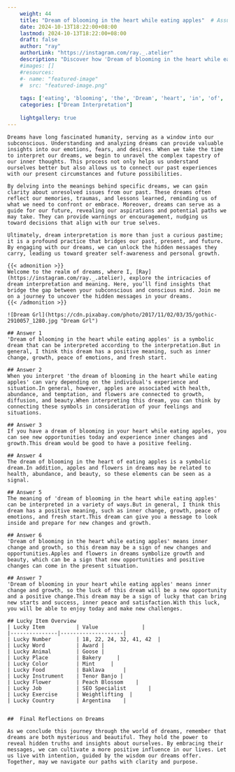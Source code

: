 ```yaml
---
    weight: 44
    title: "Dream of blooming in the heart while eating apples"  # Assuming 'title' column exists
    date: 2024-10-13T18:22:00+08:00
    lastmod: 2024-10-13T18:22:00+08:00
    draft: false
    author: "ray"
    authorLink: "https://instagram.com/ray._.atelier"
    description: "Discover how 'Dream of blooming in the heart while eating apples' can interpret your future and uncover its significant meanings in your life."
    #images: []
    #resources:
    #- name: "featured-image"
    #  src: "featured-image.png"
    
    tags: ['eating', 'blooming', 'the', 'Dream', 'heart', 'in', 'of', 'apples', 'while']
    categories: ["Dream Interpretation"]
    
    lightgallery: true
---
```

    
    Dreams have long fascinated humanity, serving as a window into our subconscious. Understanding and analyzing dreams can provide valuable insights into our emotions, fears, and desires. When we take the time to interpret our dreams, we begin to unravel the complex tapestry of our inner thoughts. This process not only helps us understand ourselves better but also allows us to connect our past experiences with our present circumstances and future possibilities.
    
    By delving into the meanings behind specific dreams, we can gain clarity about unresolved issues from our past. These dreams often reflect our memories, traumas, and lessons learned, reminding us of what we need to confront or embrace. Moreover, dreams can serve as a guide for our future, revealing our aspirations and potential paths we may take. They can provide warnings or encouragement, nudging us toward decisions that align with our true selves.
    
    Ultimately, dream interpretation is more than just a curious pastime; it is a profound practice that bridges our past, present, and future. By engaging with our dreams, we can unlock the hidden messages they carry, leading us toward greater self-awareness and personal growth.
    
    {{< admonition >}}
    Welcome to the realm of dreams, where I, [Ray](https://instagram.com/ray._.atelier), explore the intricacies of dream interpretation and meaning. Here, you’ll find insights that bridge the gap between your subconscious and conscious mind. Join me on a journey to uncover the hidden messages in your dreams.
    {{< /admonition >}}
    
    ![Dream Grl](https://cdn.pixabay.com/photo/2017/11/02/03/35/gothic-2910057_1280.jpg "Dream Grl")
    
    ## Answer 1
    'Dream of blooming in the heart while eating apples' is a symbolic dream that can be interpreted according to the interpretation.But in general, I think this dream has a positive meaning, such as inner change, growth, peace of emotions, and fresh start.
    
    ## Answer 2
    When you interpret 'the dream of blooming in the heart while eating apples' can vary depending on the individual's experience and situation.In general, however, apples are associated with health, abundance, and temptation, and flowers are connected to growth, diffusion, and beauty.When interpreting this dream, you can think by connecting these symbols in consideration of your feelings and situations.
    
    ## Answer 3
    If you have a dream of blooming in your heart while eating apples, you can see new opportunities today and experience inner changes and growth.This dream would be good to have a positive feeling.
    
    ## Answer 4
    The dream of blooming in the heart of eating apples is a symbolic dream.In addition, apples and flowers in dreams may be related to health, abundance, and beauty, so these elements can be seen as a signal.
    
    ## Answer 5
    The meaning of 'dream of blooming in the heart while eating apples' can be interpreted in a variety of ways.But in general, I think this dream has a positive meaning, such as inner change, growth, peace of emotions, and fresh start.This dream can give you a message to look inside and prepare for new changes and growth.
    
    ## Answer 6
    'Dream of blooming in the heart while eating apples' means inner change and growth, so this dream may be a sign of new changes and opportunities.Apples and flowers in dreams symbolize growth and beauty, which can be a sign that new opportunities and positive changes can come in the present situation.
    
    ## Answer 7
    'Dream of blooming in your heart while eating apples' means inner change and growth, so the luck of this dream will be a new opportunity and a positive change.This dream may be a sign of lucky that can bring new starts and success, inner peace and satisfaction.With this luck, you will be able to enjoy today and make new challenges.
    
    ## Lucky Item Overview
    | Lucky Item          | Value              |
    |---------------|--------------------|
    | Lucky Number        | 18, 22, 24, 32, 41, 42  |
    | Lucky Word          | Award |
    | Lucky Animal        | Goose |
    | Lucky Place         | Bakery     |
    | Lucky Color         | Mint     |
    | Lucky Food          | Baklava      |
    | Lucky Instrument    | Tenor Banjo |
    | Lucky Flower        | Peach Blossom    |
    | Lucky Job           | SEO Specialist       |
    | Lucky Exercise      | Weightlifting  |
    | Lucky Country       | Argentina    |
    
    
    ##  Final Reflections on Dreams
    
    As we conclude this journey through the world of dreams, remember that dreams are both mysterious and beautiful. They hold the power to reveal hidden truths and insights about ourselves. By embracing their messages, we can cultivate a more positive influence in our lives. Let us live with intention, guided by the wisdom our dreams offer. Together, may we navigate our paths with clarity and purpose.
    